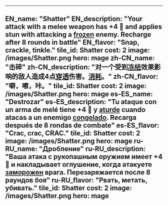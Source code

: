 ---

EN_name: "Shatter"
EN_description: "Your attack with a melee weapon has +4 🔸 and applies stun with attacking a <u>frozen</u> enemy. Recharge after 8 rounds in battle"
EN_flavor: "Snap, crackle, tinkle."
tile_id: Shatter
cost: 2
image: /images/Shatter.png
hero: mage
zh-CN_name: "击碎"
zh-CN_description: "对一个受到<u>冻结</u>效果影响的敌人造成4点<u>穿透</u>伤害。<u>消耗</u>。"
zh-CN_flavor: "噼，嚓，咔。"
tile_id: Shatter
cost: 2
image: /images/Shatter.png
hero: mage
es-ES_name: "Destrozar"
es-ES_description: "Tu ataque con un arma de melé tiene +4 🔸 y <u>aturde</u> cuando atacas a un enemigo <u>congelado</u>. Recarga después de 8 rondas de combate"
es-ES_flavor: "Crac, crac, CRAC."
tile_id: Shatter
cost: 2
image: /images/Shatter.png
hero: mage
ru-RU_name: "Дробление"
ru-RU_description: "Ваша атака с рукопашным оружием имеет +4 🔸 и накладывает оглушение, когда атакуете <u>заморожен</u> врага. Перезаряжается после 8 раундов боя"
ru-RU_flavor: "Рвать, метать, убивать."
tile_id: Shatter
cost: 2
image: /images/Shatter.png
hero: mage
---